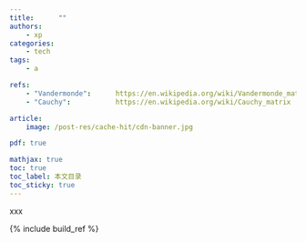 ```yaml
---
title:      ""
authors:
    - xp
categories:
    - tech
tags:
    - a

refs:
    - "Vandermonde":      https://en.wikipedia.org/wiki/Vandermonde_matrix                     "Vandermonde matrix"
    - "Cauchy":           https://en.wikipedia.org/wiki/Cauchy_matrix                          "Cauchy matrix"

article:
    image: /post-res/cache-hit/cdn-banner.jpg

pdf: true

mathjax: true
toc: true
toc_label: 本文目录
toc_sticky: true
---
```


xxx

{% include build_ref %}
